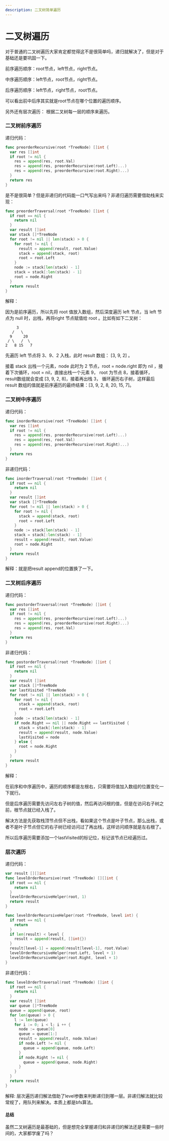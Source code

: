```yaml
---
description: 二叉树简单遍历
---
```


# 二叉树遍历

对于普通的二叉树遍历大家肯定都觉得这不是很简单吗，递归就解决了，但是对于基础还是要巩固一下。

前序遍历顺序：root节点，left节点，right节点。

中序遍历顺序：left节点，root节点，right节点。

后序遍历顺序：left节点，right节点，root节点。

可以看出前中后序其实就是root节点在哪个位置的遍历顺序。

另外还有层次遍历： 根据二叉树每一层的顺序来遍历。

### 二叉树前序遍历

递归代码：

```go
func preorderRecursive(root *TreeNode) []int {
  var res []int
  if root != nil {
    res = append(res, root.Val)
    res = append(res, preorderRecursive(root.Left)...)
    res = append(res, preorderRecursive(root.Right)...)
  }
  return res
}
```

是不是很简单？但是非递归的代码能一口气写出来吗？非递归遍历需要借助栈来实现：

```go
func preorderTraversal(root *TreeNode) []int {
  if root == nil {
    return nil
  }
  var result []int
  var stack []*TreeNode
  for root != nil || len(stack) > 0 {
    for root != nil {
      result = append(result, root.Value)
      stack = append(stack, root)
      root = root.Left
    }
    node := stack[len(stack) - 1]
    stack = stack[:len(stack) - 1]
    root = node.Right
  }
  return result
}
```

解释：

因为是前序遍历，所以先将 root 值放入数组，然后深度遍历 left 节点，当 left 节点为 null 时，出栈，再将right 节点赋值给 root 。比如有如下二叉树：

```
     3
   /   \
  9     20
 / \   /  \
2   8 15   7
```

先遍历 left 节点将 3、9、2 入栈，此时 result 数组： \[3, 9, 2] 。

接着 stack 出栈一个元素，node 此时为 2 节点，root = node.right 即为 nil ，接着下次循环，root = nil，直接出栈一个元素 9， root 为节点 8，接着循环，result数组就会变成 \[3, 9, 2, 8]，接着再出栈 3， 循环遍历右子树，这样最后 result 数组的值就是前序遍历的最终结果：\[3, 9, 2, 8, 20, 15, 7]。

### 二叉树中序遍历

递归代码：

```go
func inorderRecursive(root *TreeNode) []int {
  var res []int
  if root != nil {
    res = append(res, preorderRecursive(root.Left)...)
    res = append(res, root.Val)
    res = append(res, preorderRecursive(root.Right)...)
  }
  return res
}
```

非递归代码：

```go
func inorderTraversal(root *TreeNode) []int {
  if root == nil {
    return nil
  }
  var result []int
  var stack []*TreeNode
  for root != nil || len(stack) > 0 {
    for root != nil {
      stack = append(stack, root)
      root = root.Left
    }
    node := stack[len(stack) - 1]
    stack = stack[:len(stack) - 1]
    result = append(result, root.Value)
    root = node.Right
  }
  return result
}
```

解释：就是把result append的位置换了一下。

### 二叉树后序遍历

递归代码：

```go
func postorderTraversal(root *TreeNode) []int {
  var res []int
  if root != nil {
    res = append(res, preorderRecursive(root.Left)...)
    res = append(res, preorderRecursive(root.Right)...)
    res = append(res, root.Val)
  }
  return res
}
```

非递归代码：

```go
func postorderTraversal(root *TreeNode) []int {
  if root == nil {
    return nil
  }
  var result []int
  var stack []*TreeNode
  var lastVisited *TreeNode
  for root != nil || len(stack) > 0 {
    for root != nil {
      stack = append(stack, root)
      root = root.Left
    }
    node := stack[len(stack) - 1]
    if node.Right == nil || node.Right == lastVisited {
      stack = stack[:len(stack) - 1]
      result = append(result, node.Value)
      lastVisited = node
    } else {
      root = node.Right
    }
  }
  return result
}
```

解释：

在前序和中序遍历中，遍历的顺序都是左根右，只需要将值加入数组的位置变化一下就行。

但是后序遍历需要先访问左右子树的值，然后再访问根的值，但是在访问右子树之前，根节点就已经入栈了。

解决方法是先获取栈顶节点但不出栈，看如果这个节点是叶子节点，那么出栈，或者不是叶子节点但它的右子树已经访问过了再出栈，这样访问顺序就是左右根了。

所以后序遍历需要添加一个lastVisited的标记位，标记该节点已经遍历过。

### 层次遍历

递归代码：

```go
var result [][]int
func levelOrderRecursive(root *TreeNode) [][]int {
  if root == nil {
    return nil
  }
  levelOrderRecursiveHelper(root, 1)
  return result
}

func levelOrderRecursiveHelper(root *TreeNode, level int) {
  if root == nil {
    return
  }
  if len(result) < level {
    result = append(result, []int{})
  }
  result[level-1] = append(result[level-1], root.Value)
  levelOrderRecursiveHelper(root.Left, level + 1)
  levelOrderRecursiveHelper(root.Right, level + 1)
}
```

非递归代码：

```go
func levelOrderTraversal(root *TreeNode) []int {
  if root == nil {
    return nil
  }
  var result []int
  var queue []*TreeNode
  queue = append(queue, root)
  for len(queue) > 0 {
    l := len(queue)
    for i := 0; i < l; i ++ {
      node := queue[0]
      queue = queue[1:]
      result = append(result, node.Value)
      if node.Left != nil {
        queue = append(queue, node.Left)
      }
      if node.Right != nil {
        queue = append(queue, node.Right)
      }
    }
  }
  return result
}
```

解释: 层次遍历递归解法借助了level参数来判断递归到哪一层。非递归解法就比较常规了，用队列来解决。本质上都是bfs算法。

#### 总结

虽然二叉树遍历是最基础的，但是想完全掌握递归和非递归的解法还是需要一些时间的，大家都学废了吗？
